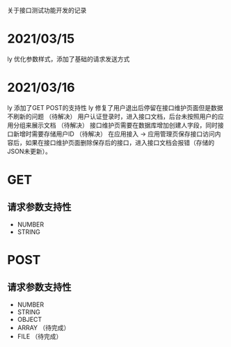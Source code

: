 关于接口测试功能开发的记录

# 2021/03/15 
ly 优化参数样式，添加了基础的请求发送方式
# 2021/03/16 
ly 添加了GET POST的支持性
ly 修复了用户退出后停留在接口维护页面但是数据不刷新的问题
（待解决） 用户认证登录时，进入接口文档，后台未按照用户的应用分组来展示文档
（待解决） 接口维护页需要在数据库增加创建人字段，同时接口新增时需要存储用户ID
（待解决） 在应用接入 -> 应用管理页保存接口访问内容后，如果在接口维护页面删除保存后的接口，进入接口文档会报错（存储的JSON未更新）。

# GET 
## 请求参数支持性
* NUMBER
* STRING

# POST
## 请求参数支持性
* NUMBER
* STRING
* OBJECT 
* ARRAY （待完成）
* FILE （待完成）


